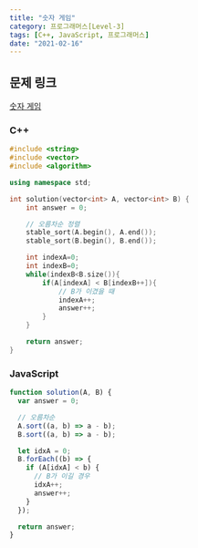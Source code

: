```yaml
---
title: "숫자 게임"
category: 프로그래머스[Level-3]
tags: [C++, JavaScript, 프로그래머스]
date: "2021-02-16"
---
```


## 문제 링크

[숫자 게임](https://programmers.co.kr/learn/courses/30/lessons/12987)

### C++

```cpp
#include <string>
#include <vector>
#include <algorithm>

using namespace std;

int solution(vector<int> A, vector<int> B) {
    int answer = 0;

    // 오름차순 정렬
    stable_sort(A.begin(), A.end());
    stable_sort(B.begin(), B.end());

    int indexA=0;
    int indexB=0;
    while(indexB<B.size()){
        if(A[indexA] < B[indexB++]){
            // B가 이겼을 때
            indexA++;
            answer++;
        }
    }

    return answer;
}
```

### JavaScript

```js
function solution(A, B) {
  var answer = 0;

  // 오름차순
  A.sort((a, b) => a - b);
  B.sort((a, b) => a - b);

  let idxA = 0;
  B.forEach((b) => {
    if (A[idxA] < b) {
      // B가 이길 경우
      idxA++;
      answer++;
    }
  });

  return answer;
}
```
